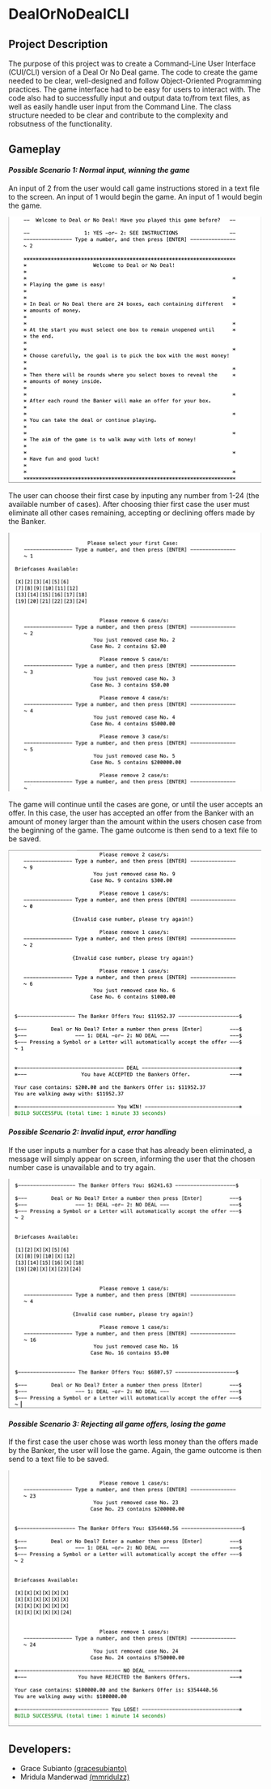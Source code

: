 # DealOrNoDealCLI

## Project Description
The purpose of this project was to create a Command-Line User Interface (CUI/CLI) version of a Deal Or No Deal game. 
The code to create the game needed to be clear, well-designed and follow Object-Oriented Programming practices. The game interface had to be easy for users to interact with. The code also had to successfully input and output data to/from text files, as well as easily handle user input from the Command Line. The class structure needed to be clear and contribute to the complexity and robsutness of the functionality.

## Gameplay

#### *Possible Scenario 1: Normal input, winning the game*

An input of 2 from the user would call game instructions stored in a text file to the screen. An input of 1 would begin the game. An input of 1 would begin the game.

<img src="CUI-demo/1.png" width="500">

The user can choose their first case by inputing any number from 1-24 (the available number of cases). After choosing thier first case the user must eliminate all other cases remaining, accepting or declining offers made by the Banker.

<img src="CUI-demo/2.png" width="500">

The game will continue until the cases are gone, or until the user accepts an offer. In this case, the user has accepted an offer from the Banker with an amount of money larger than the amount within the users chosen case from the beginning of the game. 
The game outcome is then send to a text file to be saved.

<img src="CUI-demo/3.png" width="500">


#### *Possible Scenario 2: Invalid input, error handling*

If the user inputs a number for a case that has already been eliminated, a message will simply appear on screen, informing the user that the chosen number case is unavailable and to try again.

<img src="CUI-demo/4.png" width="500">

#### *Possible Scenario 3: Rejecting all game offers, losing the game*

If the first case the user chose was worth less money than the offers made by the Banker, the user will lose the game. Again, the game outcome is then send to a text file to be saved.

<img src="CUI-demo/5.png" width="500">

## Developers:
- Grace Subianto [(gracesubianto)](https://github.com/gracesubianto)
- Mridula Manderwad [(mmridulzz)](https://github.com/mmridulzz)


